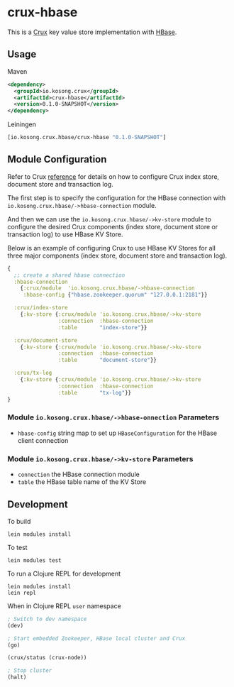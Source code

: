 # crux-hbase
This is a [Crux](https://opencrux.com) key value store implementation with
[HBase](https://hbase.apache.org).

## Usage

Maven
```xml
<dependency>
  <groupId>io.kosong.crux</groupId>
  <artifactId>crux-hbase</artifactId>
  <version>0.1.0-SNAPSHOT</version>
</dependency>

```
Leiningen
```clojure
[io.kosong.crux.hbase/crux-hbase "0.1.0-SNAPSHOT"]
```


## Module Configuration

Refer to Crux [reference](https://opencrux.com/reference/installation.html) for
details on how to configure Crux index store, document store and transaction log.

The first step is to specify the configuration for the HBase connection with
`io.kosong.crux.hbase/->hbase-connection` module.

And then we can use the `io.kosong.crux.hbase/->kv-store` module to configure
the desired Crux components (index store, document store or transaction log)
to use HBase KV Store.

Below is an example of configuring Crux to use HBase KV Stores for all three major
components (index store, document store and transaction log).

```clojure
{
  ;; create a shared hbase connection
  :hbase-connection
    {:crux/module  'io.kosong.crux.hbase/->hbase-connection
     :hbase-config {"hbase.zookeeper.quorum" "127.0.0.1:2181"}}

  :crux/index-store
    {:kv-store {:crux/module 'io.kosong.crux.hbase/->kv-store
                :connection  :hbase-connection
                :table       "index-store"}}

  :crux/document-store
    {:kv-store {:crux/module 'io.kosong.crux.hbase/->kv-store
                :connection  :hbase-connection
                :table       "document-store"}}

  :crux/tx-log
    {:kv-store {:crux/module 'io.kosong.crux.hbase/->kv-store
                :connection  :hbase-connection
                :table       "tx-log"}}
}
```
### Module `io.kosong.crux.hbase/->hbase-onnection` Parameters
- `hbase-config` string map to set up `HBaseConfiguration` for the HBase
   client connection

### Module `io.kosong.crux.hbase/->kv-store` Parameters
- `connection` the HBase connection module
- `table` the HBase table name of the KV Store



## Development

To build
``` shell script
lein modules install
```

To test
``` shell script
lein modules test
```

To run a Clojure REPL for development
```shell script
lein modules install
lein repl
```
When in Clojure REPL `user` namespace

```clojure
; Switch to dev namespace
(dev)

; Start embedded Zookeeper, HBase local cluster and Crux
(go)

(crux/status (crux-node))

; Stop cluster
(halt)
```
